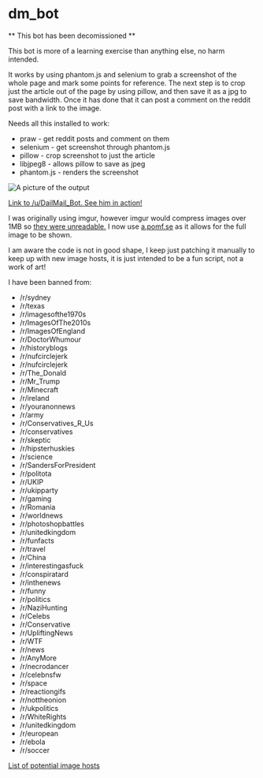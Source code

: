 dm_bot
======

** This bot has been decomissioned **

This bot is more of a learning exercise than anything else, no harm intended.

It works by using phantom.js and selenium to grab a screenshot of the whole page and mark some points for reference. The next step is to crop just the article out of the page by using pillow, and then save it as a jpg to save bandwidth. Once it has done that it can post a comment on the reddit post with a link to the image.

Needs all this installed to work:

* praw        - get reddit posts and comment on them
* selenium    - get screenshot through phantom.js
* pillow      - crop screenshot to just the article
* libjpeg8    - allows pillow to save as jpeg
* phantom.js  - renders the screenshot 

![A picture of the output](http://i.imgur.com/gFrtGnb.png)

[Link to /u/DailMail_Bot. See him in action!](http://www.reddit.com/user/DailMail_Bot)

I was originally using imgur, however imgur would compress images over 1MB so [they were unreadable.](https://i.imgur.com/CQ5tLg1.jpg) I now use [a.pomf.se](http://a.pomf.se/sodjxu.jpg) as it allows for the full image to be shown.

I am aware the code is not in good shape, I keep just patching it manually to keep up with new image hosts, it is just intended to be a fun script, not a work of art!

I have been banned from: 
  * /r/sydney
  * /r/texas
  * /r/imagesofthe1970s
  * /r/ImagesOfThe2010s
  * /r/ImagesOfEngland
  * /r/DoctorWhumour
  * /r/historyblogs
  * /r/nufcirclejerk
  * /r/nufcirclejerk
  * /r/The_Donald
  * /r/Mr_Trump
  * /r/Minecraft
  * /r/ireland
  * /r/youranonnews
  * /r/army
  * /r/Conservatives_R_Us
  * /r/conservatives
  * /r/skeptic
  * /r/hipsterhuskies
  * /r/science
  * /r/SandersForPresident
  * /r/politota
  * /r/UKIP
  * /r/ukipparty
  * /r/gaming
  * /r/Romania
  * /r/worldnews
  * /r/photoshopbattles
  * /r/unitedkingdom
  * /r/funfacts
  * /r/travel
  * /r/China
  * /r/interestingasfuck
  * /r/conspiratard
  * /r/inthenews
  * /r/funny
  * /r/politics
  * /r/NaziHunting
  * /r/Celebs
  * /r/Conservative
  * /r/UpliftingNews
  * /r/WTF
  * /r/news
  * /r/AnyMore
  * /r/necrodancer
  * /r/celebnsfw
  * /r/space
  * /r/reactiongifs
  * /r/nottheonion
  * /r/ukpolitics
  * /r/WhiteRights
  * /r/unitedkingdom
  * /r/european
  * /r/ebola
  * /r/soccer

[List of potential image hosts](https://docs.google.com/spreadsheets/d/1kh1TZdtyX7UlRd55OBxf7DB-JGj2rsfWckI0FPQRYhE/edit#gid=0)
